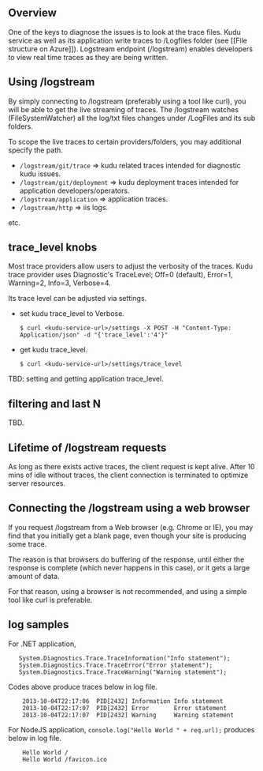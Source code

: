 ## Overview

One of the keys to diagnose the issues is to look at the trace files.  Kudu service as well as its application write traces to /Logfiles folder (see [[File structure on Azure]]).  Logstream endpoint (/logstream) enables developers to view real time traces as they are being written. 

## Using /logstream

By simply connecting to <kudu-service-url>/logstream (preferably using a tool like curl), you will be able to get the live streaming of traces.  The /logstream watches (FileSystemWatcher) all the log/txt files changes under /LogFiles and its sub folders.   

To scope the live traces to certain providers/folders, you may additional specify the path.

* `/logstream/git/trace` => kudu related traces intended for diagnostic kudu issues.
* `/logstream/git/deployment` => kudu deployment traces intended for application developers/operators.
* `/logstream/application` => application traces.
* `/logstream/http` => iis logs.

etc.

## trace_level knobs

Most trace providers allow users to adjust the verbosity of the traces.  Kudu trace provider uses Diagnostic's TraceLevel; Off=0 (default), Error=1, Warning=2, Info=3, Verbose=4.  

Its trace level can be adjusted via settings.

* set kudu trace_level to Verbose.

  `$ curl <kudu-service-url>/settings -X POST -H "Content-Type: Application/json" -d "{'trace_level':'4'}"` 

* get kudu trace_level.

  `$ curl <kudu-service-url>/settings/trace_level` 
 
TBD: setting and getting application trace_level.

## filtering and last N

TBD.

## Lifetime of /logstream requests

As long as there exists active traces, the client request is kept alive.  After 10 mins of idle without traces, the client connection is terminated to optimize server resources.  

## Connecting the /logstream using a web browser

If you request /logstream from a Web browser (e.g. Chrome or IE), you may find that you initially get a blank page, even though your site is producing some trace.

The reason is that browsers do buffering of the response, until either the response is complete (which never happens in this case), or it gets a large amount of data.

For that reason, using a browser is not recommended, and using a simple tool like curl is preferable.

## log samples

For .NET application, 

       System.Diagnostics.Trace.TraceInformation("Info statement");
       System.Diagnostics.Trace.TraceError("Error statement");
       System.Diagnostics.Trace.TraceWarning("Warning statement");

Codes above produce traces below in log file.

        2013-10-04T22:17:06  PID[2432] Information Info statement
        2013-10-04T22:17:07  PID[2432] Error       Error statement
        2013-10-04T22:17:07  PID[2432] Warning     Warning statement

For NodeJS application, `console.log("Hello World " + req.url);` produces below in log file.

        Hello World /
        Hello World /favicon.ico